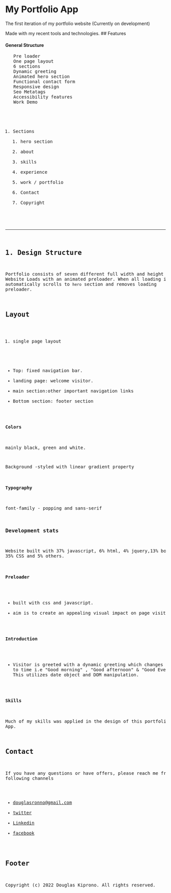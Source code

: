 
# My Portfolio App
<p> The first iteration of my portfolio website (Currently on development)</p>
 Made with my recent tools and technologies.
## Features

<h4>General Structure</h4>
 <pre>
   Pre loader
   One page layout
   6 sections
   Dynamic greeting
   Animated hero section
   Functional contact form
   Responsive design 
   Seo Metatags
   Accessibility features
   Work Demo
<pre>  

1. Sections
    1. hero section
    1. about
    1. skills
    1. experience
    1. work / portfolio
    1. Contact
    1. Copyright

---
## 1. Design Structure
Portfolio consists of seven different full width and height sections. Website Loads with an animated  preloader. When all loading is done, it automatically scrolls to `hero` section and removes loading preloader.

## Layout
1. single page layout
- Top: fixed navigation bar.
- landing page: welcome visitor.
- main section:other important navigation links
- Bottom section: footer section

#### Colors
mainly black, green and white.

Background -styled with linear gradient property

#### Typography
font-family - popping and sans-serif


###  Development stats

Website built with 37% javascript, 6% html, 4% jquery,13% bootstrap 35% CSS and 5% others.

#### Preloader
- built with css and javascript.
- aim is to create an appealing visual impact on page visitors

####  Introduction
- Visitor is greeted with a dynamic greeting which changes acccording to time i.e "Good morning" , "Good afternoon" & "Good Evening" . This utilizes date object and DOM manipulation.

#### Skills

Much of my skills was applied in the design of this portfolio App.

##  Contact

If you have any questions or have offers, please reach me from following channels
- douglasronno@gmail.com
- [twitter](https://twitter.com/itsdaglas)
- [Linkedin](https://linkedin.com/in/douglas-kiprono-ke)
- [facebook](https://www.facebook.com/douglas.ronno)

## Footer

Copyright (c) 2022 Douglas Kiprono. All rights reserved.


